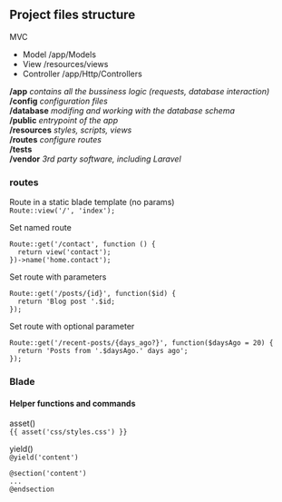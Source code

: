 ## Project files structure

MVC   
- Model /app/Models  
- View /resources/views  
- Controller /app/Http/Controllers  

__/app__ _contains all the bussiness logic (requests, database interaction)_  
__/config__ _configuration files_  
__/database__ _modifing and working with the database schema_  
__/public__ _entrypoint of the app_  
__/resources__ _styles, scripts, views_  
__/routes__ _configure routes_  
__/tests__  
__/vendor__ _3rd party software, including Laravel_  

### routes

Route in a static blade template (no params)  
`Route::view('/', 'index');`  

Set named route  
```
Route::get('/contact', function () {    
  return view('contact');    
})->name('home.contact');
```  

Set route with parameters  
```
Route::get('/posts/{id}', function($id) {  
  return 'Blog post '.$id;  
});
```  

Set route with optional parameter  
```
Route::get('/recent-posts/{days_ago?}', function($daysAgo = 20) {  
  return 'Posts from '.$daysAgo.' days ago';  
});
```  

### Blade

#### Helper functions and commands

asset()  
`{{ asset('css/styles.css') }}`  

yield()  
`@yield('content')`  
```
@section('content')
...
@endsection
```





